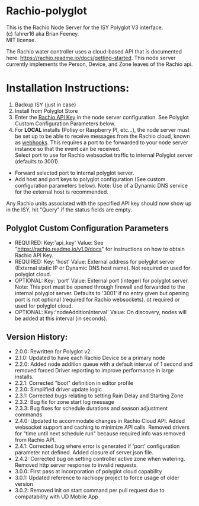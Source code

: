 # Rachio-polyglot
This is the Rachio Node Server for the ISY Polyglot V3 interface.  
(c) fahrer16 aka Brian Feeney.  
MIT license. 

The Rachio water controller uses a cloud-based API that is documented here: https://rachio.readme.io/docs/getting-started.
This node server currently implements the Person, Device, and Zone leaves of the Rachio api.


# Installation Instructions:
1. Backup ISY (just in case)
2. Install from Polyglot Store
3. Enter the [Rachio API Key](https://rachio.readme.io/v1.0/docs) in the node server configuration.  See Polyglot Custom Configuration Parameters below.
4. For **LOCAL** installs (Polisy or Raspberry PI, etc...), the node server must be set up to be able to receive messages from the Rachio cloud, known as [webhooks](https://support.rachio.com/hc/en-us/articles/115010542108-Public-API-documentation#:~:text=Rachio%27s%20public%20API%20has%20rate%20limiting%20in%20order,explore%20a%20non-polling%20method%2C%20we%20do%20support%20webhooks).  This requires a port to be forwarded to your node server instance so that the event can be received.  
   Select port to use for Rachio websocket traffic to internal Polyglot server (defaults to 3001).  
  * Forward selected port to internal polyglot server.  
  * Add host and port keys to polyglot configuration (See custom configuration parameters below).  Note: Use of a Dynamic DNS service for the external host is recommended.

Any Rachio units associated with the specified API key should now show up in the ISY, hit "Query" if the status fields are empty.  

## Polyglot Custom Configuration Parameters
* REQUIRED: Key:'api_key' Value: See "https://rachio.readme.io/v1.0/docs" for instructions on how to obtain Rachio API Key.
* REQUIRED: Key: 'host' Value: External address for polyglot server (External static IP or Dynamic DNS host name).  Not required or used for polyglot cloud.
* OPTIONAL: Key: 'port' Value: External port (integer) for polyglot server.  Note: This port must be opened through firewall and forwarded to the internal polyglot server.  Defaults to '3001' if no entry given but opening port is not optional (required for Rachio websockets).  ot required or used for polyglot cloud.
* OPTIONAL: Key:'nodeAdditionInterval' Value: On discovery, nodes will be added at this interval (in seconds).
 
## Version History:
* 2.0.0: Rewritten for Polyglot v2.
* 2.1.0: Updated to have each Rachio Device be a primary node
* 2.2.0: Added node addition queue with a default interval of 1 second and removed forced Driver reporting to improve performance in large installs.
* 2.2.1: Corrected "bool" definition in editor profile
* 2.3.0: Simplified driver update logic
* 2.3.1: Corrected bugs relating to setting Rain Delay and Starting Zone
* 2.3.2: Bug fix for zone start log message
* 2.3.3: Bug fixes for schedule durations and season adjustment commands
* 2.4.0: Updated to accommodate changes in Rachio Cloud API.  Added websocket support and caching to minimize API calls.  Removed drivers for "time until next schedule run" because required info was removed from Rachio API.
* 2.4.1: Corrected bug where error is generated if 'port' configuration parameter not defined.  Added closure of server.json file.
* 2.4.2: Corrected bug on setting controller active zone when watering.  Removed http server response to invalid requests.
* 3.0.0: First pass at incorporation of polyglot cloud capability
* 3.0.1: Updated reference to rachiopy project to force usage of older version
* 3.0.2: Removed init on start command per pull request due to compatability with UD Mobile App
